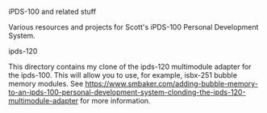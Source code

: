 iPDS-100 and related stuff

Various resources and projects for Scott's iPDS-100 Personal Development System.

ipds-120

  This directory contains my clone of the ipds-120 multimodule adapter for the
  ipds-100. This will allow you to use, for example, isbx-251 bubble memory
  modules. See https://www.smbaker.com/adding-bubble-memory-to-an-ipds-100-personal-development-system-clonding-the-ipds-120-multimodule-adapter
  for more information.
